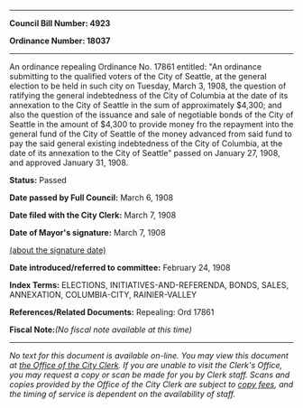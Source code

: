 

********

**Council Bill Number: 4923**
   
**Ordinance Number: 18037**
********

 An ordinance repealing Ordinance No. 17861 entitled: "An ordinance submitting to the qualified voters of the City of Seattle, at the general election to be held in such city on Tuesday, March 3, 1908, the question of ratifying the general indebtedness of the City of Columbia at the date of its annexation to the City of Seattle in the sum of approximately $4,300; and also the question of the issuance and sale of negotiable bonds of the City of Seattle in the amount of $4,300 to provide money fro the repayment into the general fund of the City of Seattle of the money advanced from said fund to pay the said general existing indebtedness of the City of Columbia, at the date of its annexation to the City of Seattle" passed on January 27, 1908, and approved January 31, 1908.

**Status:** Passed
   
**Date passed by Full Council:** March 6, 1908
   
**Date filed with the City Clerk:** March 7, 1908
   
**Date of Mayor's signature:** March 7, 1908
   
[(about the signature date)](/~public/approvaldate.htm)
   
   
   
**Date introduced/referred to committee:** February 24, 1908
   
   
**Index Terms:** ELECTIONS, INITIATIVES-AND-REFERENDA, BONDS, SALES, ANNEXATION, COLUMBIA-CITY, RAINIER-VALLEY

**References/Related Documents:** Repealing: Ord 17861

**Fiscal Note:**_(No fiscal note available at this time)_
********

_No text for this document is available on-line. You may view this document at [the Office of the City Clerk](http://www.seattle.gov/leg/clerk/contactUs.htm). If you are unable to visit the Clerk's Office, you may request a copy or scan be made for you by Clerk staff. Scans and copies provided by the Office of the City Clerk are subject to [copy fees](http://clerk.seattle.gov/~public/clerkfees.htm), and the timing of service is dependent on the availability of staff._

